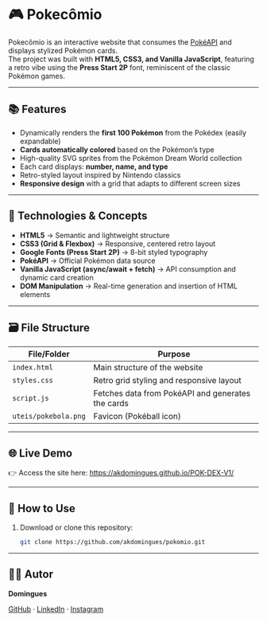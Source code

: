 # 🎮 Pokecômio  

Pokecômio is an interactive website that consumes the [PokéAPI](https://pokeapi.co/) and displays stylized Pokémon cards.  
The project was built with **HTML5, CSS3, and Vanilla JavaScript**, featuring a retro vibe using the **Press Start 2P** font, reminiscent of the classic Pokémon games.  

---

## 📚 Features  

-  Dynamically renders the **first 100 Pokémon** from the Pokédex (easily expandable)  
-  **Cards automatically colored** based on the Pokémon’s type  
-  High-quality SVG sprites from the Pokémon Dream World collection  
-  Each card displays: **number, name, and type**  
-  Retro-styled layout inspired by Nintendo classics  
-  **Responsive design** with a grid that adapts to different screen sizes  

---

## 🧠 Technologies & Concepts  

- **HTML5** → Semantic and lightweight structure  
- **CSS3 (Grid & Flexbox)** → Responsive, centered retro layout  
- **Google Fonts (Press Start 2P)** → 8-bit styled typography  
- **PokéAPI** → Official Pokémon data source  
- **Vanilla JavaScript (async/await + fetch)** → API consumption and dynamic card creation  
- **DOM Manipulation** → Real-time generation and insertion of HTML elements  

---

## 🗃️ File Structure  

| File/Folder           | Purpose                                                 |
|------------------------|---------------------------------------------------------|
| `index.html`          | Main structure of the website                           |
| `styles.css`          | Retro grid styling and responsive layout                |
| `script.js`           | Fetches data from PokéAPI and generates the cards       |
| `uteis/pokebola.png`  | Favicon (Pokéball icon)                                 |

---

## 🌐 Live Demo  

👉 Access the site here: https://akdomingues.github.io/POK-DEX-V1/

---

## 🚀 How to Use  

1. Download or clone this repository:  
   ```bash
   git clone https://github.com/akdomingues/pokomio.git

---

## 👨‍💻 Autor
**Domingues**

[GitHub](https://github.com/akdomingues) · [LinkedIn](www.linkedin.com/in/dominguescaua) · [Instagram](https://www.instagram.com/exe.domingues/)  
